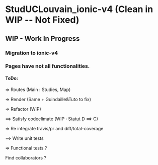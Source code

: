# StudUCLouvain_ionic-v4 (Clean in WIP -- Not Fixed)
## WIP - Work In Progress
### Migration to ionic-v4


### Pages have not all functionalities.



#### ToDo:

=> Routes (Main : Studies, Map)

=> Render (Same + Guindaille&Tuto to fix)

=> Refactor (WIP)

==> Satisfy codeclimate (WIP : Statut D ==> C)

=> Re integrate travis/pr and diff/total-coverage

==> Write unit tests

=> Functional tests ?


Find collaborators ?
